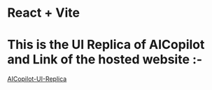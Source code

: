 # React + Vite

# This is the UI Replica of AICopilot and Link of the hosted website :- 

[AICopilot-UI-Replica](https://ai-copilot-ui-replica.vercel.app/)
